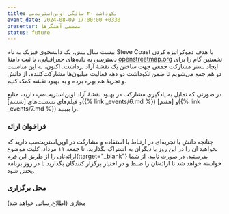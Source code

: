 ```yaml
---
title: نکوداشت ۲۰ سالگی اوپن‌استریت‌مپ
event_date: 2024-08-09 17:00:00 +0330
presenter: مصطفی آهنگرها
status: future
---
```


بیست سال پیش،
یک دانشجوی فیزیک به نام Steve Coast با هدف دموکراتیزه کردن دسترسی به داده‌های جغرافیایی،
با ثبت دامنهٔ
[openstreetmap.org](https://openstreetmap.org)
نخستین گام را برای ایجاد بستر مشارکت جمعی جهت ساختن یک نقشهٔ آزاد برداشت.
اکنون، به این مناسبت دو هم جمع می‌شویم تا ضمن نکوداشت دو دهه فعالیت میلیون‌ها مشارکت‌کننده،
از دانش و تجربهٔ هم بهره برده و به بهبود نقشه کمک کنیم.

در صورتی که تمایل به یادگیری مشارکت در بهبود نقشهٔ آزاد اوپن‌استریت‌مپ دارید،
منابع و فیلم‌های نشست‌های
[ششم]({% link _events/6.md %})
و
[هفتم]({% link _events/7.md %})
را ببینید.

### فراخوان ارائه
چنانچه دانش یا تجربه‌ای در ارتباط با استفاده و مشارکت در اوپن‌استریت‌مپ دارید که بخواهید آن را در این روز با دیگران به اشتراک بگذارید،
تا جمعه ۱۱ مرداد،
کلیت موضوع ارائه‌تان را از طریق
[این فرم](https://cloud.azad-on.com/index.php/apps/forms/s/yxtXcs8HqH6ef738sApnQoa2){:target="_blank"}
بفرستید.
در صورت تایید،
از شما خواسته خواهد شد تا ارائه‌تان را ضبط و در اختیار برگزار کنندگان بگذارید تا در روز برنامه پخش شود.


### محل برگزاری

مجازی (اطلاع‌رسانی خواهد شد)

